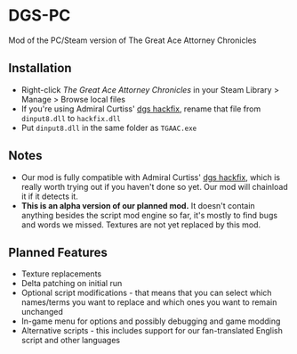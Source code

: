 # DGS-PC
Mod of the PC/Steam version of The Great Ace Attorney Chronicles

## Installation
* Right-click _The Great Ace Attorney Chronicles_ in your Steam Library > Manage > Browse local files
* If you're using Admiral Curtiss' [dgs hackfix](https://github.com/AdmiralCurtiss/dgs_hackfix), rename that file from `dinput8.dll` to `hackfix.dll`
* Put `dinput8.dll` in the same folder as `TGAAC.exe`

## Notes

* Our mod is fully compatible with Admiral Curtiss' [dgs hackfix](https://github.com/AdmiralCurtiss/dgs_hackfix), which is really worth trying out if you haven't done so yet. Our mod will chainload it if it detects it. 
* **This is an alpha version of our planned mod.** It doesn't contain anything besides the script mod engine so far, it's mostly to find bugs and words we missed. Textures are not yet replaced by this mod.

## Planned Features

* Texture replacements
* Delta patching on initial run
* Optional script modifications - that means that you can select which names/terms you want to replace and which ones you want to remain unchanged
* In-game menu for options and possibly debugging and game modding
* Alternative scripts - this includes support for our fan-translated English script and other languages

